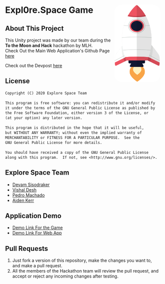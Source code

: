 # Expl0re.Space Game <img align="right" alt="Explore Space" src="./rocket.png" width="150px" height="250px" style="border-radius: 25px;">

## About This Project
This Unity project was made by our team during the __To the Moon and Hack__ hackathon by MLH.  
Check Out the Main Web Application's Github Page [here](https://github.com/TheD3vel0per/ExploreSpaceWeb)  

Check out the Devpost [here](https://devpost.com/software/expl0re-space)  

## License
```
Copyright (C) 2020 Explore Space Team

This program is free software: you can redistribute it and/or modify
it under the terms of the GNU General Public License as published by
the Free Software Foundation, either version 3 of the License, or
(at your option) any later version.

This program is distributed in the hope that it will be useful,
but WITHOUT ANY WARRANTY; without even the implied warranty of
MERCHANTABILITY or FITNESS FOR A PARTICULAR PURPOSE.  See the
GNU General Public License for more details.

You should have received a copy of the GNU General Public License
along with this program.  If not, see <http://www.gnu.org/licenses/>.
```

## Explore Space Team
 - [Devam Sisodraker](https://github.com/TheD3vel0per)
 - [Vishal Desh](https://github.com/VDeshh)
 - [Pedro Machado](https://github.com/machadop1407)
 - [Aiden Kerr](https://github.com/AidenKerr)


## Application Demo
- [Demo Link For the Game](https://game.expl0re.space/)
- [Demo Link For Web App](https://explorespace-5d3a9.web.app/)


## Pull Requests

1. Just fork a version of this repository, make the changes you want to, and make a pull request.  
2. All the members of the Hackathon team will review the pull request, and accept or reject any incoming changes after testing.  
